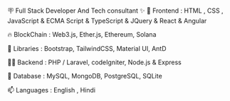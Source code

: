 🪧 Full Stack Developer And Tech consultant ✨
🔭 Frontend : HTML , CSS , JavaScript & ECMA Script & TypeScript & JQuery & React & Angular

🔥 BlockChain : Web3.js, Ether.js, Ethereum, Solana

🌱 Libraries : Bootstrap, TailwindCSS, Material UI, AntD

👨‍💻 Backend : PHP / Laravel, codeIgniter, Node.js & Express

💬 Database : MySQL, MongoDB, PostgreSQL, SQLite

📫 Languages : English , Hindi
